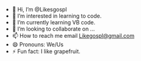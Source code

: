 - 👋 Hi, I’m @Likesgospl
- 👀 I’m interested in learning to code.
- 🌱 I’m currently learning VB code.
- 💞️ I’m looking to collaborate on ...
- 📫 How to reach me email Likegospl@gmail.com
- 😄 Pronouns: We/Us
- ⚡ Fun fact: I like grapefruit.

<!---
Likesgospl/Likesgospl is a ✨ special ✨ repository because its `README.md` (this file) appears on your GitHub profile.
You can click the Preview link to take a look at your changes.
--->
